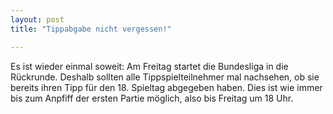 ```yaml
---
layout: post
title: "Tippabgabe nicht vergessen!"

---
```


Es ist wieder einmal soweit: Am Freitag startet die Bundesliga in die Rückrunde. Deshalb sollten alle Tippspielteilnehmer mal nachsehen, ob sie bereits ihren Tipp für den 18. Spieltag abgegeben haben. Dies ist wie immer bis zum Anpfiff der ersten Partie möglich, also bis Freitag um 18 Uhr.


